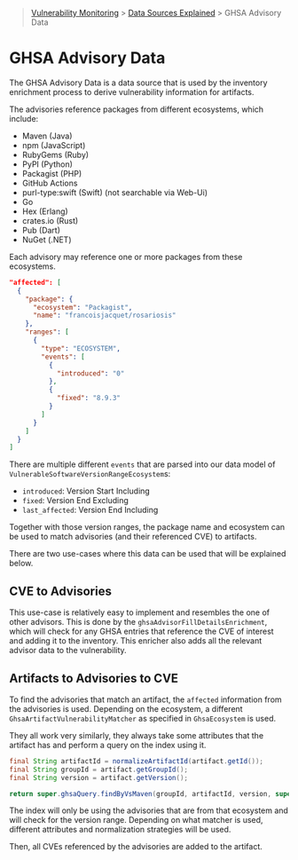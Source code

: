 > [Vulnerability Monitoring](../inventory-enrichment-overview.md) > [Data Sources Explained](../inventory-enrichment-overview.md) >
> GHSA Advisory Data

# GHSA Advisory Data

The GHSA Advisory Data is a data source that is used by the inventory enrichment process to derive vulnerability
information for artifacts.

The advisories reference packages from different ecosystems, which include:

- Maven (Java)
- npm (JavaScript)
- RubyGems (Ruby)
- PyPI (Python)
- Packagist (PHP)
- GitHub Actions
- purl-type:swift (Swift) (not searchable via Web-Ui)
- Go
- Hex (Erlang)
- crates.io (Rust)
- Pub (Dart)
- NuGet (.NET)

Each advisory may reference one or more packages from these ecosystems.

```json
"affected": [
  {
    "package": {
      "ecosystem": "Packagist",
      "name": "francoisjacquet/rosariosis"
    },
    "ranges": [
      {
        "type": "ECOSYSTEM",
        "events": [
          {
            "introduced": "0"
          },
          {
            "fixed": "8.9.3"
          }
        ]
      }
    ]
  }
]
```

There are multiple different `events` that are parsed into our data model of `VulnerableSoftwareVersionRangeEcosystem`s:

- `introduced`: Version Start Including
- `fixed`: Version End Excluding
- `last_affected`: Version End Including

Together with those version ranges, the package name and ecosystem can be used to match advisories (and their referenced
CVE) to artifacts.

There are two use-cases where this data can be used that will be explained below.

## CVE to Advisories

This use-case is relatively easy to implement and resembles the one of other advisors. This is done by the
`ghsaAdvisorFillDetailsEnrichment`, which will check for any GHSA entries that reference the CVE of interest and adding
it to the inventory. This enricher also adds all the relevant advisor data to the vulnerability.

## Artifacts to Advisories to CVE

To find the advisories that match an artifact, the `affected` information from the advisories is used. Depending on the
ecosystem, a different `GhsaArtifactVulnerabilityMatcher` as specified in `GhsaEcosystem` is used.

They all work very similarly, they always take some attributes that the artifact has and perform a query on the index
using it.

```java
final String artifactId = normalizeArtifactId(artifact.getId());
final String groupId = artifact.getGroupId();
final String version = artifact.getVersion();

return super.ghsaQuery.findByVsMaven(groupId, artifactId, version, super.githubReviewed);
```

The index will only be using the advisories that are from that ecosystem and will check for the version range. Depending
on what matcher is used, different attributes and normalization strategies will be used.

Then, all CVEs referenced by the advisories are added to the artifact.
